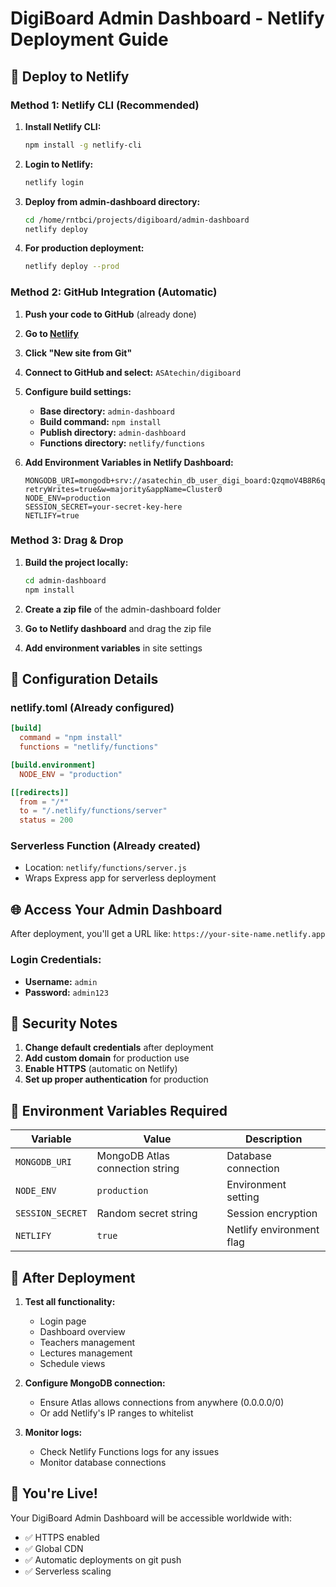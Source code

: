 # DigiBoard Admin Dashboard - Netlify Deployment Guide

## 🚀 Deploy to Netlify

### **Method 1: Netlify CLI (Recommended)**

1. **Install Netlify CLI:**
   ```bash
   npm install -g netlify-cli
   ```

2. **Login to Netlify:**
   ```bash
   netlify login
   ```

3. **Deploy from admin-dashboard directory:**
   ```bash
   cd /home/rntbci/projects/digiboard/admin-dashboard
   netlify deploy
   ```

4. **For production deployment:**
   ```bash
   netlify deploy --prod
   ```

### **Method 2: GitHub Integration (Automatic)**

1. **Push your code to GitHub** (already done)
2. **Go to [Netlify](https://app.netlify.com)**
3. **Click "New site from Git"**
4. **Connect to GitHub and select:** `ASAtechin/digiboard`
5. **Configure build settings:**
   - **Base directory:** `admin-dashboard`
   - **Build command:** `npm install`
   - **Publish directory:** `admin-dashboard`
   - **Functions directory:** `netlify/functions`

6. **Add Environment Variables in Netlify Dashboard:**
   ```
   MONGODB_URI=mongodb+srv://asatechin_db_user_digi_board:QzqmoV4B8R6qnRjE@cluster0.nxz9wpg.mongodb.net/digiboard?retryWrites=true&w=majority&appName=Cluster0
   NODE_ENV=production
   SESSION_SECRET=your-secret-key-here
   NETLIFY=true
   ```

### **Method 3: Drag & Drop**

1. **Build the project locally:**
   ```bash
   cd admin-dashboard
   npm install
   ```

2. **Create a zip file** of the admin-dashboard folder
3. **Go to Netlify dashboard** and drag the zip file
4. **Add environment variables** in site settings

## 🔧 Configuration Details

### **netlify.toml** (Already configured)
```toml
[build]
  command = "npm install"
  functions = "netlify/functions"

[build.environment]
  NODE_ENV = "production"

[[redirects]]
  from = "/*"
  to = "/.netlify/functions/server"
  status = 200
```

### **Serverless Function** (Already created)
- Location: `netlify/functions/server.js`
- Wraps Express app for serverless deployment

## 🌐 Access Your Admin Dashboard

After deployment, you'll get a URL like:
`https://your-site-name.netlify.app`

### **Login Credentials:**
- **Username:** `admin`
- **Password:** `admin123`

## 🔐 Security Notes

1. **Change default credentials** after deployment
2. **Add custom domain** for production use
3. **Enable HTTPS** (automatic on Netlify)
4. **Set up proper authentication** for production

## 📝 Environment Variables Required

| Variable | Value | Description |
|----------|-------|-------------|
| `MONGODB_URI` | MongoDB Atlas connection string | Database connection |
| `NODE_ENV` | `production` | Environment setting |
| `SESSION_SECRET` | Random secret string | Session encryption |
| `NETLIFY` | `true` | Netlify environment flag |

## 🚀 After Deployment

1. **Test all functionality:**
   - Login page
   - Dashboard overview
   - Teachers management
   - Lectures management
   - Schedule views

2. **Configure MongoDB connection:**
   - Ensure Atlas allows connections from anywhere (0.0.0.0/0)
   - Or add Netlify's IP ranges to whitelist

3. **Monitor logs:**
   - Check Netlify Functions logs for any issues
   - Monitor database connections

## 🎉 You're Live!

Your DigiBoard Admin Dashboard will be accessible worldwide with:
- ✅ HTTPS enabled
- ✅ Global CDN
- ✅ Automatic deployments on git push
- ✅ Serverless scaling
